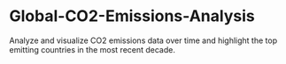 # Global-CO2-Emissions-Analysis
Analyze and visualize CO2 emissions data over time and highlight the top emitting countries in the most recent decade.
